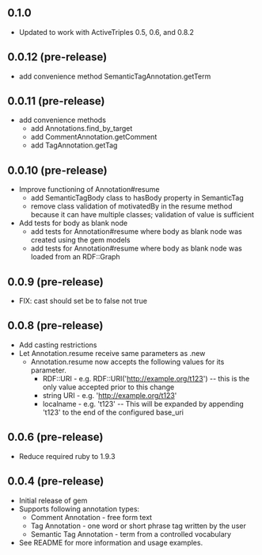 0.1.0
-----
* Updated to work with ActiveTriples 0.5, 0.6, and 0.8.2

0.0.12 (pre-release)
------
* add convenience method SemanticTagAnnotation.getTerm

0.0.11 (pre-release)
------
* add convenience methods
  * add Annotations.find_by_target
  * add CommentAnnotation.getComment
  * add TagAnnotation.getTag

0.0.10 (pre-release)
------
* Improve functioning of Annotation#resume
  * add SemanticTagBody class to hasBody property in SemanticTag
  * remove class validation of motivatedBy in the resume method because it can have multiple classes; validation of value is sufficient
* Add tests for body as blank node
  * add tests for Annotation#resume where body as blank node was created using the gem models
  * add tests for Annotation#resume where body as blank node was loaded from an RDF::Graph

0.0.9 (pre-release)
-----
* FIX: cast should set be to false not true

0.0.8 (pre-release)
-----
* Add casting restrictions
* Let Annotation.resume receive same parameters as .new
  * Annotation.resume now accepts the following values for its parameter.
    * RDF::URI - e.g. RDF::URI('http://example.org/t123') -- this is the only value accepted prior to this change
    * string URI - e.g. 'http://example.org/t123'
    * localname - e.g. 't123' -- This will be expanded by appending 't123' to the end of the configured base_uri

0.0.6 (pre-release)
-----
* Reduce required ruby to 1.9.3

0.0.4 (pre-release)
-----
* Initial release of gem
* Supports following annotation types:
  * Comment Annotation - free form text
  * Tag Annotation - one word or short phrase tag written by the user
  * Semantic Tag Annotation - term from a controlled vocabulary
* See README for more information and usage examples.
